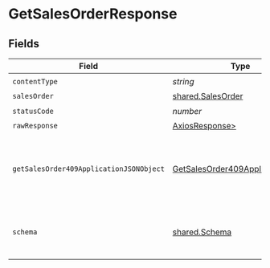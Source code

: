 # GetSalesOrderResponse


## Fields

| Field                                                                                         | Type                                                                                          | Required                                                                                      | Description                                                                                   |
| --------------------------------------------------------------------------------------------- | --------------------------------------------------------------------------------------------- | --------------------------------------------------------------------------------------------- | --------------------------------------------------------------------------------------------- |
| `contentType`                                                                                 | *string*                                                                                      | :heavy_check_mark:                                                                            | N/A                                                                                           |
| `salesOrder`                                                                                  | [shared.SalesOrder](../../models/shared/salesorder.md)                                        | :heavy_minus_sign:                                                                            | Success                                                                                       |
| `statusCode`                                                                                  | *number*                                                                                      | :heavy_check_mark:                                                                            | N/A                                                                                           |
| `rawResponse`                                                                                 | [AxiosResponse>](https://axios-http.com/docs/res_schema)                                      | :heavy_minus_sign:                                                                            | N/A                                                                                           |
| `getSalesOrder409ApplicationJSONObject`                                                       | [GetSalesOrder409ApplicationJSON](../../models/operations/getsalesorder409applicationjson.md) | :heavy_minus_sign:                                                                            | The data type's dataset has not been requested or is still syncing.                           |
| `schema`                                                                                      | [shared.Schema](../../models/shared/schema.md)                                                | :heavy_minus_sign:                                                                            | Your API request was not properly authorized.                                                 |